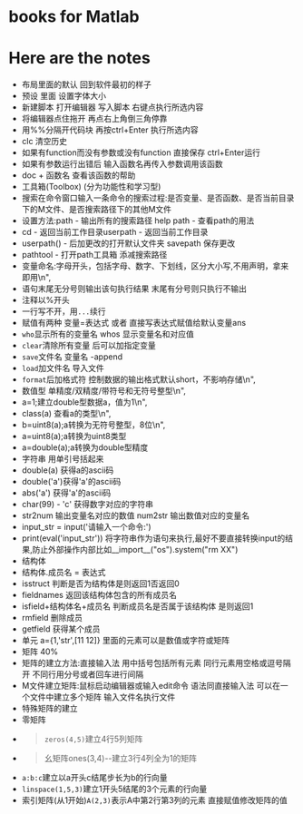 # books for Matlab
# Here are the notes

* 布局里面的默认 回到软件最初的样子
* 预设 里面 设置字体大小
* 新建脚本 打开编辑器 写入脚本 右键点执行所选内容
* 将编辑器点住拖开 再点右上角倒三角停靠
* 用%%分隔开代码块 再按ctrl+Enter 执行所选内容
* clc 清空历史
* 如果有function而没有参数或没有function 直接保存 ctrl+Enter运行
* 如果有参数运行出错后 输入函数名再传入参数调用该函数
* doc + 函数名 查看该函数的帮助
* 工具箱(Toolbox) (分为功能性和学习型)
* 搜索在命令窗口输入一条命令的搜索过程:是否变量、是否函数、是否当前目录下的M文件、是否搜索路径下的其他M文件
* 设置方法:path - 输出所有的搜索路径 help path - 查看path的用法
* cd - 返回当前工作目录userpath - 返回当前工作目录 
* userpath() - 后加更改的打开默认文件夹 savepath 保存更改
* pathtool - 打开path工具箱 添减搜索路径
* 变量命名:字母开头，包括字母、数字、下划线，区分大小写,不用声明，拿来即用\n",
* 语句末尾无分号则输出该句执行结果 末尾有分号则只执行不输出
* 注释以%开头
* 一行写不开，用`...`续行
* 赋值有两种 变量=表达式 或者 直接写表达式赋值给默认变量ans
* `who`显示所有的变量名 whos 显示变量名和对应值
* `clear`清除所有变量 后可以加指定变量
* `save`文件名 变量名 -append 
* `load`加文件名 导入文件
* `format`后加格式符 控制数据的输出格式默认short，不影响存储\n",
* 数值型 单精度/双精度/带符号和无符号整型\n",
* a=1;建立double型数据a，值为1\n",
* class(a) 查看a的类型\n",
* b=uint8(a);a转换为无符号整型，8位\n",
* a=uint8(a);a转换为uint8类型
* a=double(a);a转换为double型精度
* 字符串 用单引号括起来
* double(a) 获得a的ascii码
* double('a')获得'a'的ascii码
* abs('a') 获得'a'的ascii码
* char(99) - 'c' 获得数字对应的字符串
* str2num 输出变量名对应的数值 num2str 输出数值对应的变量名
* input_str = input('请输入一个命令:')
* print(eval('input_str')) 将字符串作为语句来执行,最好不要直接转换input的结果,防止外部操作内部比如__import__("os").system("rm XX")
* 结构体
* 结构体.成员名 = 表达式
* isstruct 判断是否为结构体是则返回1否返回0
* fieldnames 返回该结构体包含的所有成员名
* isfield+结构体名+成员名 判断成员名是否属于该结构体 是则返回1
* rmfield 删除成员
* getfield 获得某个成员
* 单元 a={1,'str',[11 12]} 里面的元素可以是数值或字符或矩阵
* 矩阵 40%
* 矩阵的建立方法:直接输入法 用中括号包括所有元素 同行元素用空格或逗号隔开 不同行用分号或者回车进行间隔
* M文件建立矩阵:鼠标启动编辑器或输入edit命令 语法同直接输入法 可以在一个文件中建立多个矩阵 输入文件名执行文件
* 特殊矩阵的建立 
* 零矩阵
* > `zeros(4,5)`建立4行5列矩阵 
* > 幺矩阵ones(3,4)--建立3行4列全为1的矩阵
* `a:b:c`建立以a开头c结尾步长为b的行向量
* `linspace(1,5,3)`建立1开头5结尾的3个元素的行向量
* 索引矩阵(从1开始)`A(2,3)`表示A中第2行第3列的元素 直接赋值修改矩阵的值
